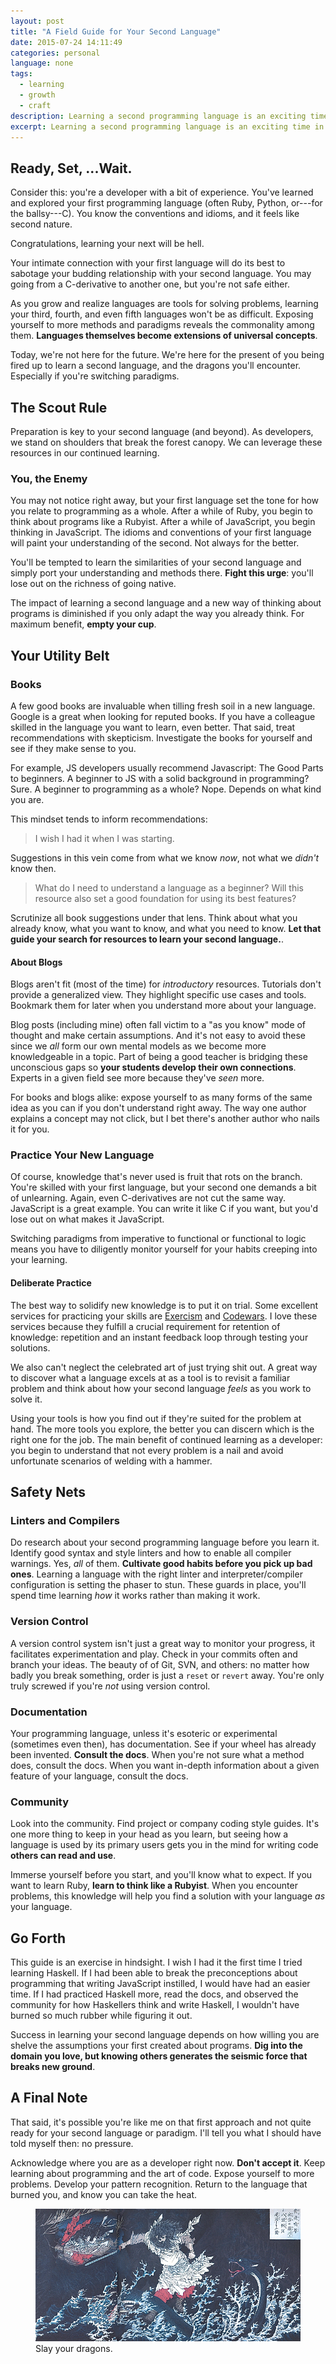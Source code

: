 ```yaml
---
layout: post
title: "A Field Guide for Your Second Language"
date: 2015-07-24 14:11:49
categories: personal
language: none
tags:
  - learning
  - growth
  - craft
description: Learning a second programming language is an exciting time in a developer's growth. However, it's as much a process of unlearning as it is learning.
excerpt: Learning a second programming language is an exciting time in a developer's growth. However, it's as much a process of unlearning as it is learning. The road is alive with dragons for the unprepared. This guide aims to make you a bit more fireproof.
---
```


<!-- toc -->

## Ready, Set, ...Wait.

Consider this: you're a developer with a bit of experience. You've learned and explored your first programming language (often Ruby, Python, or---for the ballsy---C). You know the conventions and idioms, and it feels like second nature.

Congratulations, learning your next will be hell.

Your intimate connection with your first language will do its best to sabotage your budding relationship with your second language. You may going from a C-derivative to another one, but you're not safe either.

As you grow and realize languages are tools for solving problems, learning your third, fourth, and even fifth languages won't be as difficult. Exposing yourself to more methods and paradigms reveals the commonality among them. **Languages themselves become extensions of universal concepts**.

Today, we're not here for the future. We're here for the present of you being fired up to learn a second language, and the dragons you'll encounter. Especially if you're switching paradigms.

## The Scout Rule

Preparation is key to your second language (and beyond). As developers, we stand on shoulders that break the forest canopy. We can leverage these resources in our continued learning.

### You, the Enemy

You may not notice right away, but your first language set the tone for how you relate to programming as a whole. After a while of Ruby, you begin to think about programs like a Rubyist. After a while of JavaScript, you begin thinking in JavaScript. The idioms and conventions of your first language will paint your understanding of the second. Not always for the better.

You'll be tempted to learn the similarities of your second language and simply port your understanding and methods there. **Fight this urge**: you'll lose out on the richness of going native.

The impact of learning a second language and a new way of thinking about programs is diminished if you only adapt the way you already think. For maximum benefit, **empty your cup**.

## Your Utility Belt

### Books

A few good books are invaluable when tilling fresh soil in a new language. Google is a great when looking for reputed books. If you have a colleague skilled in the language you want to learn, even better. That said, treat recommendations with skepticism. Investigate the books for yourself and see if they make sense to you.

<div class="post-body__note">
  For example, JS developers usually recommend Javascript: The Good Parts to beginners. A beginner to JS with a solid background in programming? Sure. A beginner to programming as a whole? Nope. Depends on what kind you are.
</div>

This mindset tends to inform recommendations:

> I wish I had it when I was starting.

Suggestions in this vein come from what we know *now*, not what we *didn't* know then.

> What do I need to understand a language as a beginner? Will this resource also set a good foundation for using its best features?

Scrutinize all book suggestions under that lens. Think about what you already know, what you want to know, and what you need to know. **Let that guide your search for resources to learn your second language.**.

#### About Blogs

Blogs aren't fit (most of the time) for *introductory* resources. Tutorials don't provide a generalized view. They highlight specific use cases and tools. Bookmark them for later when you understand more about your language.

Blog posts (including mine) often fall victim to a "as you know" mode of thought and make certain assumptions. And it's not easy to avoid these since we *all* form our own mental models as we become more knowledgeable in a topic. Part of being a good teacher is bridging these unconscious gaps so **your students develop their own connections**. Experts in a given field see more because they've *seen* more.

For books and blogs alike: expose yourself to as many forms of the same idea as you can if you don't understand right away. The way one author explains a concept may not click, but I bet there's another author who nails it for you.

### Practice Your New Language

Of course, knowledge that's never used is fruit that rots on the branch. You're skilled with your first language, but your second one demands a bit of unlearning. Again, even C-derivatives are not cut the same way. JavaScript is a great example. You can write it like C if you want, but you'd lose out on what makes it JavaScript.

Switching paradigms from imperative to functional or functional to logic means you have to diligently monitor yourself for your habits creeping into your learning.

#### Deliberate Practice

The best way to solidify new knowledge is to put it on trial. Some excellent services for practicing your skills are [Exercism][exercism] and [Codewars][codewars]. I love these services because they fulfill a crucial requirement for retention of knowledge: repetition and an instant feedback loop through testing your solutions.

We also can't neglect the celebrated art of just trying shit out. A great way to discover what a language excels at as a tool is to revisit a familiar problem and think about how your second language *feels* as you work to solve it.

Using your tools is how you find out if they're suited for the problem at hand. The more tools you explore, the better you can discern which is the right one for the job. The main benefit of continued learning as a developer: you begin to understand that not every problem is a nail and avoid unfortunate scenarios of welding with a hammer.

## Safety Nets

### Linters and Compilers

Do research about your second programming language before you learn it. Identify good syntax and style linters and how to enable all compiler warnings. Yes, *all* of them. **Cultivate good habits before you pick up bad ones**. Learning a language with the right linter and interpreter/compiler configuration is setting the phaser to stun. These guards in place, you'll spend time learning *how* it works rather than making it work.

### Version Control

A version control system isn't just a great way to monitor your progress, it facilitates experimentation and play. Check in your commits often and branch your ideas. The beauty of of Git, SVN, and others: no matter how badly you break something, order is just a `reset` or `revert` away. You're only truly screwed if you're *not* using version control.

### Documentation

Your programming language, unless it's esoteric or experimental (sometimes even then), has documentation. See if your wheel has already been invented. **Consult the docs**. When you're not sure what a method does, consult the docs. When you want in-depth information about a given feature of your language, consult the docs.

### Community

Look into the community. Find project or company coding style guides. It's one more thing to keep in your head as you learn, but seeing how a language is used by its primary users gets you in the mind for writing code **others can read and use**.

Immerse yourself before you start, and you'll know what to expect. If you want to learn Ruby, **learn to think like a Rubyist**. When you encounter problems, this knowledge will help you find a solution with your language *as* your language.

## Go Forth

This guide is an exercise in hindsight. I wish I had it the first time I tried learning Haskell. If I had been able to break the preconceptions about programming that writing JavaScript instilled, I would have had an easier time. If I had practiced Haskell more, read the docs, and observed the community for how Haskellers think and write Haskell, I wouldn't have burned so much rubber while figuring it out.

Success in learning your second language depends on how willing you are shelve the assumptions your first created about programs. **Dig into the domain you love, but knowing others generates the seismic force that breaks new ground**.

## A Final Note

That said, it's possible you're like me on that first approach and not quite ready for your second language or paradigm. I'll tell you what I should have told myself then: no pressure.

Acknowledge where you are as a developer right now. **Don't accept it**. Keep learning about programming and the art of code. Expose yourself to more problems. Develop your pattern recognition. Return to the language that burned you, and know you can take the heat.

<figure>
  <img src="/post-images/susanoo-no-mikoto-and-orochi.jpg" alt="Susanoo-no-Mikoto Fighting Orochi">
  <figcaption>Slay your dragons.</figcaption>
</figure>

[exercism]: http://exercism.io "Exercism"
[codewars]: http://codewars.com "Codewars"
